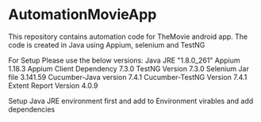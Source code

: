# AutomationMovieApp
This repository contains automation code for TheMovie android app. The code is created in Java using Appium, selenium and TestNG

For Setup Please use the below versions:
Java JRE "1.8.0_261"
Appium 1.18.3
Appium Client Dependency 7.3.0
TestNG Version 7.3.0
Selenium Jar file 3.141.59
Cucumber-Java version 7.4.1
Cucumber-TestNG Version 7.4.1
Extent Report Version 4.0.9 

Setup Java JRE environment first and add to Environment virables and add dependencies


